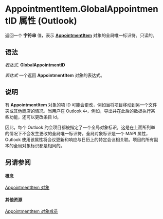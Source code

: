 
# AppointmentItem.GlobalAppointmentID 属性 (Outlook)

返回一个 **字符串** 值，表示 **[AppointmentItem](204a409d-654e-27aa-643a-8344c631b82d.md)** 对象的全局唯一标识符。只读的。


## 语法

 _表达式_. **GlobalAppointmentID**

 _表达式_ 一个返回 **AppointmentItem** 对象的表达式。


## 说明

有 **AppointmentItem** 对象的项 ID 可能会更改，例如当将项目移动到另一个文件夹或其他商店的情况。当用户在 Outlook 中，例如，导出并在此后的数据执行某些功能，还可以更改条目 Id。

因此，每个 Outlook 约会项目都被指定了一个全局对象标识，这是在上面所列举的情况下不会发生更改的全局唯一标识符。全局对象标识是一个 MAPI 属性，Outlook 使用该属性将会议更新和响应与日历上的特定会议相关联。项目的所有副本的全局对象标识都是相同的。


## 另请参阅


#### 概念


[AppointmentItem 对象](204a409d-654e-27aa-643a-8344c631b82d.md)
#### 其他资源


[AppointmentItem 对象成员](c72c459d-6d3c-7a05-aa4a-b1b767ddc0b2.md)